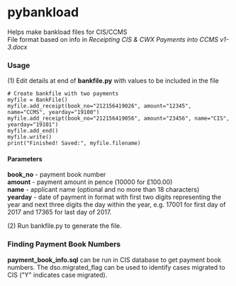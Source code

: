 # pybankload
Helps make bankload files for CIS/CCMS      
File format based on info in *Receipting CIS & CWX Payments into CCMS v1-3.docx*

### Usage

(1) Edit details at end of **bankfile.py** with values to be included in the file
```
# Create bankfile with two payments
myfile = BankFile()
myfile.add_receipt(book_no="212156419026", amount="12345", name="CCMS", yearday="19100")
myfile.add_receipt(book_no="212156419056", amount="23456", name="CIS", yearday="19101")
myfile.add_end()
myfile.write()
print("Finished! Saved:", myfile.filename)
```
#### Parameters
**book_no** - payment book number    
**amount** - payment amount in pence (10000 for £100.00)     
**name** - applicant name (optional and no more than 18 characters)    
**yearday** - date of payment in format with first two digits representing the year and next three digits the day within the year,
e.g. 17001 for first day of 2017 and 17365 for last day of 2017.       

(2) Run bankfile.py to generate the file.

### Finding Payment Book Numbers
**payment_book_info.sql** can be run in CIS database to get payment book numbers. The dso.migrated_flag can be used to identify cases migrated to CIS ("Y" indicates case migrated).
